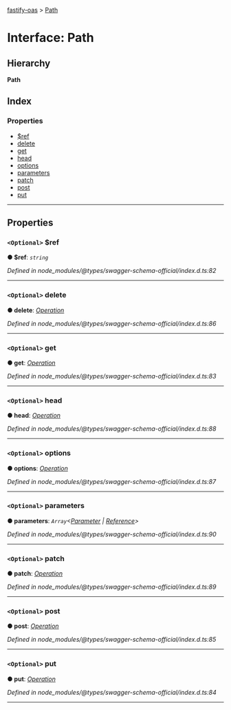 [fastify-oas](../README.md) > [Path](../interfaces/path.md)

# Interface: Path

## Hierarchy

**Path**

## Index

### Properties

* [$ref](path.md#_ref)
* [delete](path.md#delete)
* [get](path.md#get)
* [head](path.md#head)
* [options](path.md#options)
* [parameters](path.md#parameters)
* [patch](path.md#patch)
* [post](path.md#post)
* [put](path.md#put)

---

## Properties

<a id="_ref"></a>

### `<Optional>` $ref

**● $ref**: *`string`*

*Defined in node_modules/@types/swagger-schema-official/index.d.ts:82*

___
<a id="delete"></a>

### `<Optional>` delete

**● delete**: *[Operation](operation.md)*

*Defined in node_modules/@types/swagger-schema-official/index.d.ts:86*

___
<a id="get"></a>

### `<Optional>` get

**● get**: *[Operation](operation.md)*

*Defined in node_modules/@types/swagger-schema-official/index.d.ts:83*

___
<a id="head"></a>

### `<Optional>` head

**● head**: *[Operation](operation.md)*

*Defined in node_modules/@types/swagger-schema-official/index.d.ts:88*

___
<a id="options"></a>

### `<Optional>` options

**● options**: *[Operation](operation.md)*

*Defined in node_modules/@types/swagger-schema-official/index.d.ts:87*

___
<a id="parameters"></a>

### `<Optional>` parameters

**● parameters**: *`Array`<[Parameter](../#parameter) | [Reference](reference.md)>*

*Defined in node_modules/@types/swagger-schema-official/index.d.ts:90*

___
<a id="patch"></a>

### `<Optional>` patch

**● patch**: *[Operation](operation.md)*

*Defined in node_modules/@types/swagger-schema-official/index.d.ts:89*

___
<a id="post"></a>

### `<Optional>` post

**● post**: *[Operation](operation.md)*

*Defined in node_modules/@types/swagger-schema-official/index.d.ts:85*

___
<a id="put"></a>

### `<Optional>` put

**● put**: *[Operation](operation.md)*

*Defined in node_modules/@types/swagger-schema-official/index.d.ts:84*

___

